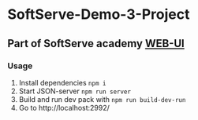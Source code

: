 # SoftServe-Demo-3-Project

## Part of SoftServe academy [WEB-UI](https://softserve.ua/bg/university/it-academy/napryamki-navchannya/html-css/)

### Usage

1. Install dependencies `npm i`
2. Start JSON-server `npm run server`
3. Build and run dev pack with `npm run build-dev-run`
3. Go to http://localhost:2992/


